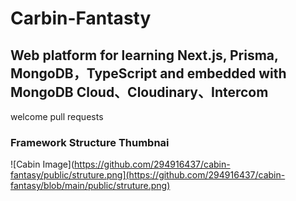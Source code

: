 # Carbin-Fantasty
## Web platform for learning Next.js, Prisma, MongoDB，TypeScript and embedded with MongoDB Cloud、Cloudinary、Intercom
welcome pull requests

### Framework Structure Thumbnai
![Cabin Image](https://github.com/294916437/cabin-fantasy/public/struture.png](https://github.com/294916437/cabin-fantasy/blob/main/public/struture.png)
